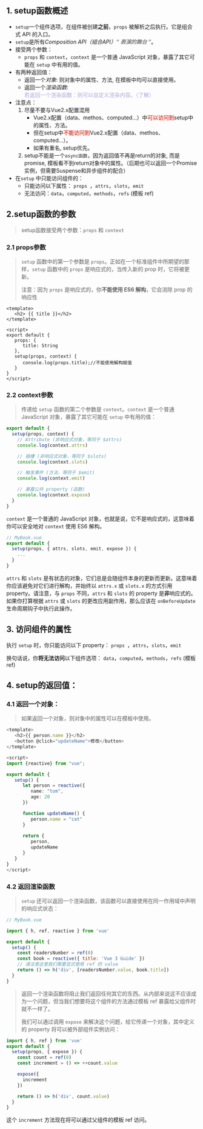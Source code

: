 

## 1. setup函数概述

- `setup`一个组件选项，在组件被创建**之前**，`props` 被解析之后执行。它是组合式 API 的入口。
- `setup`是所有*Composition API（组合API）*<i style="color:gray;font-weight:bold">“ 表演的舞台 ”</i>。
- 接受两个参数：
  - `props` 和 `context`，`context` 是一个普通 JavaScript 对象，暴露了其它可能在 `setup` 中有用的值。
- 有两种返回值： 
  - 返回一个*对象*: 则对象中的属性、方法, 在模板中均可以直接使用。
  - 返回一个*渲染函数*: <span style="color:#aad">若返回一个渲染函数：则可以自定义渲染内容。（了解）</span>
- 注意点：
  1. 尽量不要与Vue2.x配置混用
     - Vue2.x配置（data、methos、computed...）中<strong style="color:#DD5145">可以访问到</strong>setup中的属性、方法。
     - 但在setup中<strong style="color:#DD5145">不能访问到</strong>Vue2.x配置（data、methos、computed...）。
     - 如果有重名, setup优先。
  2. setup不能是一个`async函数`，因为返回值不再是return的对象, 而是promise, 模板看不到return对象中的属性。（后期也可以返回一个Promise实例，但需要Suspense和异步组件的配合）
- 在`setup` 中只能访问组件的：
  - 只能访问以下属性： `props `，`attrs`，`slots`，`emit`
  -  无法访问：`data`，`computed`，`methods`，`refs` (模板 ref)

## 2.setup函数的参数

> setup函数接受两个参数：`props` 和 `context`

### 2.1 props参数

> `setup` 函数中的第一个参数是 `props`。正如在一个标准组件中所期望的那样，`setup` 函数中的 `props` 是响应式的，当传入新的 prop 时，它将被更新。
>
> 注意：因为 `props` 是响应式的，你**不能使用 ES6 解构**，它会消除 prop 的响应性

```vue
<template>
   <h2> {{ title }}</h2>
</template>

<script>
export default {
   props: {
      title: String
   },
   setup(props, context) {
      console.log(props.title);//不能使用解构赋值
   }
}
</script>
```

### 2.2 context参数

> 传递给 `setup` 函数的第二个参数是 `context`。`context` 是一个普通 JavaScript 对象，暴露了其它可能在 `setup` 中有用的值：

```js
export default {
  setup(props, context) {
    // Attribute (非响应式对象，等同于 $attrs)
    console.log(context.attrs)

    // 插槽 (非响应式对象，等同于 $slots)
    console.log(context.slots)

    // 触发事件 (方法，等同于 $emit)
    console.log(context.emit)

    // 暴露公共 property (函数)
    console.log(context.expose)
  }
}
```

`context` 是一个普通的 JavaScript 对象，也就是说，它不是响应式的，这意味着你可以安全地对 `context` 使用 ES6 解构。

```js
// MyBook.vue
export default {
  setup(props, { attrs, slots, emit, expose }) {
    ...
  }
}
```

`attrs` 和 `slots` 是有状态的对象，它们总是会随组件本身的更新而更新。这意味着你应该避免对它们进行解构，并始终以 `attrs.x` 或 `slots.x` 的方式引用 property。请注意，与 `props` 不同，`attrs` 和 `slots` 的 property 是**非**响应式的。如果你打算根据 `attrs` 或 `slots` 的更改应用副作用，那么应该在 `onBeforeUpdate` 生命周期钩子中执行此操作。



## 3. 访问组件的属性

执行 `setup` 时，你只能访问以下 property： `props `，`attrs`，`slots`，`emit`

换句话说，你**将无法访问**以下组件选项： `data`，`computed`，`methods`，`refs` (模板 ref)

## 4. setup的返回值：

### 4.1 返回一个对象：

> 如果返回一个对象，则对象中的属性可以在模板中使用。

```ts
<template>
   <h2>{{ person.name }}</h2>
   <button @click="updateName">修改</button>
</template>

<script>
import {reactive} from "vue";

export default {
   setup() {
      let person = reactive({
         name: "tom",
         age: 20
      })

      function updateName() {
         person.name = "cat"
      }
	
      return {
         person,
         updateName
      }
   }
}
</script>
```

### 4.2 返回渲染函数

> `setup` 还可以返回一个渲染函数，该函数可以直接使用在同一作用域中声明的响应式状态：

```js
// MyBook.vue

import { h, ref, reactive } from 'vue'

export default {
  setup() {
    const readersNumber = ref(0)
    const book = reactive({ title: 'Vue 3 Guide' })
    // 请注意这里我们需要显式使用 ref 的 value
    return () => h('div', [readersNumber.value, book.title])
  }
}
```

> 返回一个渲染函数将阻止我们返回任何其它的东西。从内部来说这不应该成为一个问题，但当我们想要将这个组件的方法通过模板 ref 暴露给父组件时就不一样了。
>
> 我们可以通过调用 `expose` 来解决这个问题，给它传递一个对象，其中定义的 property 将可以被外部组件实例访问：

```js
import { h, ref } from 'vue'
export default {
  setup(props, { expose }) {
    const count = ref(0)
    const increment = () => ++count.value

    expose({
      increment
    })

    return () => h('div', count.value)
  }
}
```

这个 `increment` 方法现在将可以通过父组件的模板 ref 访问。
